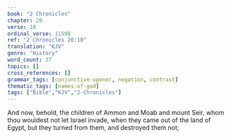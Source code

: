 ```yaml
---
book: "2 Chronicles"
chapter: 20
verse: 10
ordinal_verse: 11598
ref: "2 Chronicles 20:10"
translation: "KJV"
genre: "History"
word_count: 37
topics: []
cross_references: []
grammar_tags: [conjunctive-opener, negation, contrast]
thematic_tags: [names-of-god]
tags: ["Bible","KJV","2-Chronicles"]
---
```

And now, behold, the children of Ammon and Moab and mount Seir, whom thou wouldest not let Israel invade, when they came out of the land of Egypt, but they turned from them, and destroyed them not;
